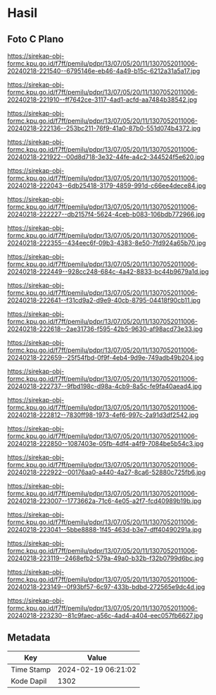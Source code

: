# Hasil

## Foto C Plano

https://sirekap-obj-formc.kpu.go.id/f7ff/pemilu/pdpr/13/07/05/20/11/1307052011006-20240218-221540--6795146e-eb46-4a49-b15c-6212a31a5a17.jpg

https://sirekap-obj-formc.kpu.go.id/f7ff/pemilu/pdpr/13/07/05/20/11/1307052011006-20240218-221910--ff7642ce-3117-4ad1-acfd-aa7484b38542.jpg

https://sirekap-obj-formc.kpu.go.id/f7ff/pemilu/pdpr/13/07/05/20/11/1307052011006-20240218-222136--253bc211-76f9-41a0-87b0-551d074b4372.jpg

https://sirekap-obj-formc.kpu.go.id/f7ff/pemilu/pdpr/13/07/05/20/11/1307052011006-20240218-221922--00d8d718-3e32-44fe-a4c2-344524f5e620.jpg

https://sirekap-obj-formc.kpu.go.id/f7ff/pemilu/pdpr/13/07/05/20/11/1307052011006-20240218-222043--6db25418-3179-4859-991d-c66ee4dece84.jpg

https://sirekap-obj-formc.kpu.go.id/f7ff/pemilu/pdpr/13/07/05/20/11/1307052011006-20240218-222227--db2157f4-5624-4ceb-b083-106bdb772966.jpg

https://sirekap-obj-formc.kpu.go.id/f7ff/pemilu/pdpr/13/07/05/20/11/1307052011006-20240218-222355--434eec6f-09b3-4383-8e50-7fd924a65b70.jpg

https://sirekap-obj-formc.kpu.go.id/f7ff/pemilu/pdpr/13/07/05/20/11/1307052011006-20240218-222449--928cc248-684c-4a42-8833-bc44b9679a1d.jpg

https://sirekap-obj-formc.kpu.go.id/f7ff/pemilu/pdpr/13/07/05/20/11/1307052011006-20240218-222641--f31cd9a2-d9e9-40cb-8795-04418f90cb11.jpg

https://sirekap-obj-formc.kpu.go.id/f7ff/pemilu/pdpr/13/07/05/20/11/1307052011006-20240218-222618--2ae31736-f595-42b5-9630-af98acd73e33.jpg

https://sirekap-obj-formc.kpu.go.id/f7ff/pemilu/pdpr/13/07/05/20/11/1307052011006-20240218-222659--25f54fbd-0f9f-4eb4-9d9e-749adb49b204.jpg

https://sirekap-obj-formc.kpu.go.id/f7ff/pemilu/pdpr/13/07/05/20/11/1307052011006-20240218-222737--9fbd198c-d98a-4cb9-8a5c-fe9fa40aead4.jpg

https://sirekap-obj-formc.kpu.go.id/f7ff/pemilu/pdpr/13/07/05/20/11/1307052011006-20240218-222812--7830ff98-1973-4ef6-997c-2a91d3df2542.jpg

https://sirekap-obj-formc.kpu.go.id/f7ff/pemilu/pdpr/13/07/05/20/11/1307052011006-20240218-222850--1087403e-05fb-4df4-a4f9-7084be5b54c3.jpg

https://sirekap-obj-formc.kpu.go.id/f7ff/pemilu/pdpr/13/07/05/20/11/1307052011006-20240218-222922--00176aa0-a440-4a27-8ca6-52880c725fb6.jpg

https://sirekap-obj-formc.kpu.go.id/f7ff/pemilu/pdpr/13/07/05/20/11/1307052011006-20240218-223007--1773662a-71c6-4e05-a2f7-fcd40989b19b.jpg

https://sirekap-obj-formc.kpu.go.id/f7ff/pemilu/pdpr/13/07/05/20/11/1307052011006-20240218-223041--5bbe8888-1f45-463d-b3e7-dff40490291a.jpg

https://sirekap-obj-formc.kpu.go.id/f7ff/pemilu/pdpr/13/07/05/20/11/1307052011006-20240218-223119--2468efb2-579a-49a0-b32b-f32b0799d6bc.jpg

https://sirekap-obj-formc.kpu.go.id/f7ff/pemilu/pdpr/13/07/05/20/11/1307052011006-20240218-223149--0f93bf57-6c97-433b-bdbd-272565e9dc4d.jpg

https://sirekap-obj-formc.kpu.go.id/f7ff/pemilu/pdpr/13/07/05/20/11/1307052011006-20240218-223230--81c9faec-a56c-4ad4-a404-eec057fb6627.jpg


## Metadata

| Key        | Value               |
| ---------- | ------------------- |
| Time Stamp | 2024-02-19 06:21:02 |
| Kode Dapil | 1302                |



